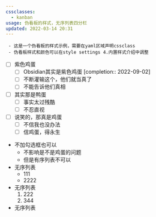 ```yaml
---
cssclasses:
  - kanban
usage: 伪看板的样式，无序列表四分栏
updated: 2022-03-14 20:31
---
```

```ad-tip
 - 这是一个伪看板的样式示例，需要在yaml区域声明cssclass
 - 伪看板样式和颜色可以在style settings 4.内置样式介绍中调整 
```

- [ ] 紫色鸡蛋
	- [ ] Obsidian其实是紫色鸡蛋 [completion:: 2022-09-02]
	- [ ] 不断灌输这个，他们就当真了
	- [ ] 不能告诉他们真相
- [ ] 其实那是鸭蛋
	- [ ] 事实太过残酷
	- [ ] 不忍直视
- [ ] 说笑的，那真是鸡蛋
	- [ ] 不信我也没办法
	- [ ] 信鸡蛋，得永生
- 不加勾选框也可以
	- 不影响是不是鸡蛋的问题
	- 但是有序列表不可以
- 无序列表
	- 111
	- 2222
- 无序列表
	1.  222
	2. 344
- 无序列表
